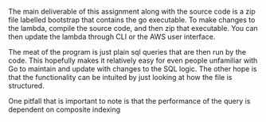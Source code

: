 The main deliverable of this assignment along with the source code is a zip file labelled bootstrap that contains the go executable. To make changes to the lambda, compile the source code, and then zip that executable. You can then update the lambda through CLI or the AWS user interface. 

The meat of the program is just plain sql queries that are then run by the code. This hopefully makes it relatively easy for even people unfamiliar with Go to maintain and update with changes to the SQL logic.
The other hope is that the functionality can be intuited by just looking at how the file is structured.

One pitfall that is important to note is that the performance of the query is dependent on composite indexing
